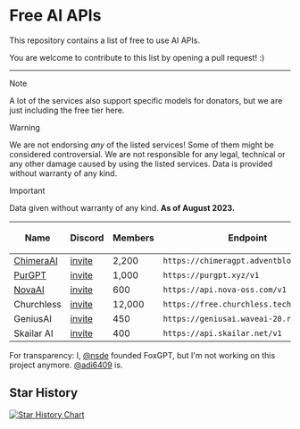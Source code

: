 # Free AI APIs

This repository contains a list of free to use AI APIs.

You are welcome to contribute to this list by opening a pull request! :)

***

> [!NOTE]  
> A lot of the services also support specific models for donators, but we are just including the free tier here.

> [!WARNING]  
> We are not endorsing *any* of the listed services! Some of them might be considered controversial. We are not responsible for any legal, technical or any other damage caused by using the listed services. Data is provided without warranty of any kind.

> [!IMPORTANT]  
> Data given without warranty of any kind. **As of August 2023.**

| Name                                            | Discord                                 | Members | Endpoint                                | `gpt-4` | `gpt-4-32k` | Image Gen. | Transcriptions | Embeddings |
| ----------------------------------------------- | --------------------------------------- | ------- | --------------------------------------- | ------- | ----------- | ---------- | -------------- | ---------- |
| [ChimeraAI](https://chimeragpt.adventblocks.cc) | [invite](https://discord.gg/nYrwM7HHdA) | 2,200   | `https://chimeragpt.adventblocks.cc/v1` | ✅      | ✅          | ✅         | ✅             | ✅         |
| [PurGPT](https://purgpt.xyz/#ratelimits)        | [invite](https://discord.gg/PYs95Sym2a) | 1,000   | `https://purgpt.xyz/v1`                 | ❌      | ❌          | ✅         | ✅             | ✅         |
| [NovaAI](https://nova-oss.com)                  | [invite](https://discord.nova-oss.com)  | 600     | `https://api.nova-oss.com/v1`           | ✅      | ✅          | ❌         | ❌             | ❌         |
| Churchless                                      | [invite](https://discord.gg/vuheSY27gV) | 12,000  | `https://free.churchless.tech/v1`       | ❌      | ❌          | ❌         | ❌             | ❌         |
| GeniusAI                                        | [invite](https://discord.gg/nzpvqSDGAx) | 450     | `https://geniusai.waveai-20.repl.co/v1` | ✅      | ❌          | ❌         | ❌             | ❌         |
| Skailar AI                                      | [invite](https://discord.gg/Qk4QHvXS9z) | 400     | `https://api.skailar.net/v1`            | ❌      | ❌          | ❌         | ❌             | ❌         |

For transparency: I, [@nsde](https://github.com/nsde) founded FoxGPT, but I'm not working on this project anymore. [@adi6409](https://github.com/adi6409) is.

## Star History

[![Star History Chart](https://api.star-history.com/svg?repos=NovaOSS/free-ai-apis&type=Date)](https://star-history.com/#NovaOSS/free-ai-apis&Date)
